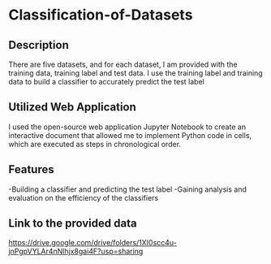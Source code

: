 # Classification-of-Datasets

## Description
There are five datasets, and for each dataset, I am provided with the training data, training label and test data. I use the training label and training data to build a classifier to accurately predict the test label

## Utilized Web Application 
I used the open-source web application Jupyter Notebook to create an interactive document that allowed me to implement Python code in cells, which are executed as steps in chronological order.

## Features
-Building a classifier and predicting the test label
-Gaining analysis and evaluation on the efficiency of the classifiers

## Link to the provided data
https://drive.google.com/drive/folders/1XI0scc4u-jnPgpVYLAr4nNlhjx8gai4F?usp=sharing




